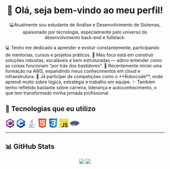 <h1 align="center">👋 Olá, seja bem-vindo ao meu perfil!</h1>

<p align="center">
  💻Atualmente sou estudante de Análise e Desenvolvimento de Sistemas, apaixonado por tecnologia, especialmente pelo universo do desenvolvimento back-end e fullstack.

</p>
💻 Tenho me dedicado a aprender e evoluir constantemente, participando de mentorias, cursos e projetos práticos.  
🚀 Meu foco está em construir soluções robustas, escaláveis e bem estruturadas — adoro entender como as coisas funcionam "por trás dos bastidores".  
🌱 Recentemente iniciei uma formação na AWS, expandindo meus conhecimentos em cloud e infraestrutura.  
📌 Já participei de competições como o **Robocode**, onde aprendi muito sobre lógica, estratégia e trabalho em equipe.  
✨ Também tenho refletido bastante sobre carreira, liderança e autoconhecimento, o que tem transformado minha jornada profissional.

## 🚀 Tecnologias que eu utilizo

<div style="display: inline_block">
  <img align="center" alt="C#" height="30" src="https://raw.githubusercontent.com/devicons/devicon/master/icons/csharp/csharp-original.svg">
  <img align="center" alt="C++" height="30" src="https://raw.githubusercontent.com/devicons/devicon/master/icons/cplusplus/cplusplus-original.svg">
  <img align="center" alt="Java" height="30" src="https://raw.githubusercontent.com/devicons/devicon/master/icons/java/java-original.svg">
  <img align="center" alt="HTML" height="30" src="https://raw.githubusercontent.com/devicons/devicon/master/icons/html5/html5-original.svg">
  <img align="center" alt="CSS" height="30" src="https://raw.githubusercontent.com/devicons/devicon/master/icons/css3/css3-original.svg">
  <img align="center" alt="JS" height="30" src="https://raw.githubusercontent.com/devicons/devicon/master/icons/javascript/javascript-original.svg">
  <img align="center" alt="PHP" height="30" src="https://raw.githubusercontent.com/devicons/devicon/master/icons/php/php-original.svg">
</div>

---

## 📊 GitHub Stats

<div align="center">
  <img height="180em" src="https://github-readme-stats.vercel.app/api?username=SEU_USUARIO&show_icons=true&theme=tokyonight"/>
  <img height="180em" src="https://github-readme-stats.vercel.app/api/top-langs/?username=SEU_USUARIO&layout=compact&theme=tokyonight"/>
</div>

<!--
**luizfrei/luizfrei** is a ✨ _special_ ✨ repository because its `README.md` (this file) appears on your GitHub profile.

Here are some ideas to get you started:

- 🔭 I’m currently working on ...
- 🌱 I’m currently learning ...
- 👯 I’m looking to collaborate on ...
- 🤔 I’m looking for help with ...
- 💬 Ask me about ...
- 📫 How to reach me: ...
- 😄 Pronouns: ...
- ⚡ Fun fact: ...
-->
